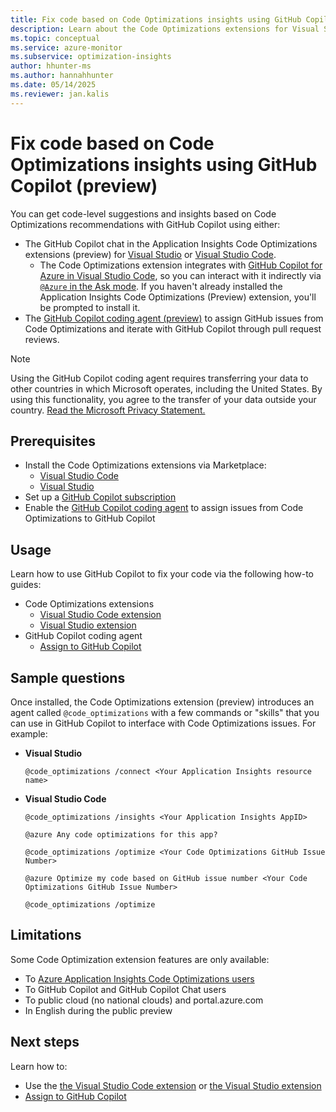 ```yaml
---
title: Fix code based on Code Optimizations insights using GitHub Copilot (preview)
description: Learn about the Code Optimizations extensions for Visual Studio and Visual Studio Code.
ms.topic: conceptual
ms.service: azure-monitor
ms.subservice: optimization-insights
author: hhunter-ms
ms.author: hannahhunter
ms.date: 05/14/2025
ms.reviewer: jan.kalis
---
```


# Fix code based on Code Optimizations insights using GitHub Copilot (preview)

You can get code-level suggestions and insights based on Code Optimizations recommendations with GitHub Copilot using either:
- The GitHub Copilot chat in the Application Insights Code Optimizations extensions (preview) for [Visual Studio](./code-optimizations-vs-extension.md) or [Visual Studio Code](./code-optimizations-vscode-extension.md). 
    - The Code Optimizations extension integrates with [GitHub Copilot for Azure in Visual Studio Code](https://marketplace.visualstudio.com/items?itemName=ms-azuretools.vscode-azure-github-copilot), so you can interact with it indirectly via [`@Azure` in the Ask mode](#sample-questions). If you haven't already installed the Application Insights Code Optimizations (Preview) extension, you'll be prompted to install it.
- The [GitHub Copilot coding agent (preview)](./code-optimizations-github-copilot.md) to assign GitHub issues from Code Optimizations and iterate with GitHub Copilot through pull request reviews.

> [!NOTE]
> Using the GitHub Copilot coding agent requires transferring your data to other countries in which Microsoft operates, including the United States. By using this functionality, you agree to the transfer of your data outside your country. [Read the
Microsoft Privacy Statement.](https://go.microsoft.com/fwlink/?LinkId=521839)

## Prerequisites

- Install the Code Optimizations extensions via Marketplace:
   - [Visual Studio Code](https://aka.ms/CodeOptimizations/VSCode/Marketplace)
   - [Visual Studio](https://aka.ms/CodeOptimizations/VS/Marketplace)
- Set up a [GitHub Copilot subscription](https://docs.github.com/copilot/about-github-copilot/subscription-plans-for-github-copilot) 
- Enable the [GitHub Copilot coding agent](https://aka.ms/codeoptimizations/GitHubCopilot-coding-agent) to assign issues from Code Optimizations to GitHub Copilot

## Usage

Learn how to use GitHub Copilot to fix your code via the following how-to guides:

- Code Optimizations extensions
   - [Visual Studio Code extension](code-optimizations-vscode-extension.md)
   - [Visual Studio extension](code-optimizations-vs-extension.md)
- GitHub Copilot coding agent
   - [Assign to GitHub Copilot](./code-optimizations-github-copilot.md)

## Sample questions

Once installed, the Code Optimizations extension (preview) introduces an agent called `@code_optimizations` with a few commands or "skills" that you can use in GitHub Copilot to interface with Code Optimizations issues. For example:

- **Visual Studio**

    ```
    @code_optimizations /connect <Your Application Insights resource name>
    ```
 
- **Visual Studio Code**

    ```
    @code_optimizations /insights <Your Application Insights AppID>
    ```

    ```
    @azure Any code optimizations for this app?
    ```
   
    ```
    @code_optimizations /optimize <Your Code Optimizations GitHub Issue Number>
    ```
    
    ```
    @azure Optimize my code based on GitHub issue number <Your Code Optimizations GitHub Issue Number>
    ```

    ```
    @code_optimizations /optimize
    ```

## Limitations

Some Code Optimization extension features are only available:

- To [Azure Application Insights Code Optimizations users](code-optimizations-profiler-overview.md)
- To GitHub Copilot and GitHub Copilot Chat users
- To public cloud (no national clouds) and portal.azure.com
- In English during the public preview

## Next steps

Learn how to:
- Use the [the Visual Studio Code extension](code-optimizations-vscode-extension.md) or [the Visual Studio extension](code-optimizations-vs-extension.md)
- [Assign to GitHub Copilot](code-optimizations-github-copilot.md)